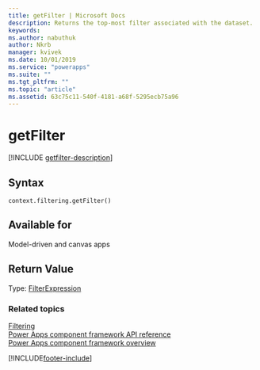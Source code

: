 ```yaml
---
title: getFilter | Microsoft Docs
description: Returns the top-most filter associated with the dataset.
keywords:
ms.author: nabuthuk
author: Nkrb
manager: kvivek
ms.date: 10/01/2019
ms.service: "powerapps"
ms.suite: ""
ms.tgt_pltfrm: ""
ms.topic: "article"
ms.assetid: 63c75c11-540f-4181-a68f-5295ecb75a96
---
```


# getFilter

[!INCLUDE [getfilter-description](includes/getfilter-description.md)]

## Syntax

`context.filtering.getFilter()`

## Available for 

Model-driven and canvas apps

## Return Value

Type: [FilterExpression](../filterexpression.md)


### Related topics

[Filtering](../filtering.md)<br/>
[Power Apps component framework API reference](../../reference/index.md)<br/>
[Power Apps component framework overview](../../overview.md)

[!INCLUDE[footer-include](../../../../includes/footer-banner.md)]